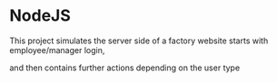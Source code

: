 # NodeJS
This project simulates the server side of a factory website
starts with employee/manager login,

and then contains further actions depending on the user type

